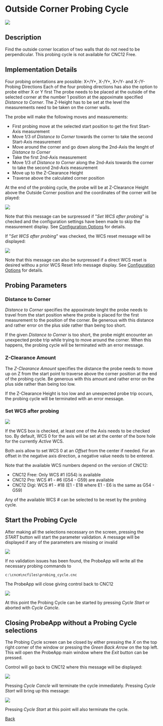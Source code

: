 # Outside Corner Probing Cycle

![](/images/pa010.PNG)

## Description
Find the outside corner location of two walls that do not need to be perpendicular.
This probing cycle is not available for CNC12 Free.

## Implementation Details
Four probing orientations are possible: X+/Y+, X-/Y+, X+/Y- and X-/Y- Probing Directions
Each of the four probing directions has also the option to probe either X or Y first
The probe needs to be placed at the outside of the selected corner at the number 1 position at the appoximate specified *Distance to Corner*.
The Z-Height has to be set at the level the measurements need to be taken on the corner walls.

The probe will make the following moves and measurements:

* First probing move at the selected start position to get the first Start-Axis measurement
* Move 1/3 of *Distance to Corner* towards the corner to take the second Start-Axis measurement
* Move around the corner and go down along the 2nd-Axis the lenght of *Distance to Corner*
* Take the first 2nd-Axis measurement
* Move 1/3 of *Distance to Corner* along the 2nd-Axis towards the corner to take the second 2nd-Axis measurement
* Move up to the Z-Clearance Height
* Traverse above the calculated corner position

At the end of the probing cycle, the probe will be at Z-Clearance Height above the Outside Corner position and the coordinates of the corner will be played:

![](/images/pa031.PNG)

Note that this message can be surpressed if "*Set WCS after probing*" is checked and the configuration settings have been made to skip the measurement display.
See [Configuration Options](configuration.md) for details.

If "*Set WCS after probing*" was checked, the WCS reset message will be displayed:

![](/images/pa021.PNG)

Note that this message can also be surpressed if a direct WCS reset is desired withou a prior WCS Reset Info message display.
See [Configuration Options](configuration.md) for details.

## Probing Parameters

### Distance to Corner
*Distance to Corner* specifies the appoximate lenght the probe needs to travel from the start position where the probe is placed for the first measurement to the position of the corner.
Be generous with this distance and rather error on the plus side rather than being too short. 

If the given *Distance to Corner* is too short, the probe might encounter an unexpected probe trip while trying to move around the corner.
When this happens, the probing cycle will be terminated with an error message.

### Z-Clearance Amount
The *Z-Clearance Amount* specifies the distance the probe needs to move up on Z from the start point to traverse above the corner position at the end of the probing cycle. 
Be generous with this amount and rather error on the plus side rather than being too low. 

If the Z-Clearance Height is too low and an unexpected probe trip occurs, the probing cycle will be terminated with an error message.

### Set WCS after probing

![](/images/pa022.PNG)

If the WCS box is checked, at least one of the Axis needs to be checked too. 
By default, WCS 0 for the axis will be set at the center of the bore hole for the currently *Active* WCS.

Both axis allow to set WCS 0 at an *Offset* from the center if needed. For an offset in the negative axis direction, a negative value needs to be entered.

Note that the available WCS numbers depend on the version of CNC12:

* CNC12 Free: Only WCS #1 (G54) is available
* CNC12 Pro: WCS #1 - #6 (G54 - G59) are available
* CNC12 Digi: WCS #1 - #18 (E1 - E18 where E1 - E6 is the same as G54 - G59)

Any of the available WCS # can be selected to be reset by the probing cycle.

## Start the Probing Cycle
After making all the selections necessary on the screen, pressing the *START* button will start the parameter validation.
A message will be displayed if any of the parameters are missing or invalid

![](/images/pa023.PNG)

If no validation issues has been found, the ProbeApp will write all the necessary probing commands to
```
c:\cncm\ncfiles\probing_cycle.cnc
```
The ProbeApp will close giving control back to CNC12

![](/images/pa024.PNG)

At this point the Probing Cycle can be started by pressing *Cycle Start* or aborted with *Cycle Cancle*.

## Closing ProbeApp without a Probing Cycle selections
The Probing Cycle screen can be closed by either pressing the *X* on the top right corner of the window or pressing the *Green Back Arrow* on the top left.
This will open the ProbeApp main window where the *Exit* button can be pressed.

Control will go back to CNC12 where this message will be displayed:

![](/images/pa024.PNG)

Pressing *Cycle Cancle* will terminate the cycle immediately. Pressing *Cycle Start* will bring up this message:

![](/images/pa025.PNG)

Pressing *Cycle Start* at this point will also terminate the cycle.



[Back](index.md)

